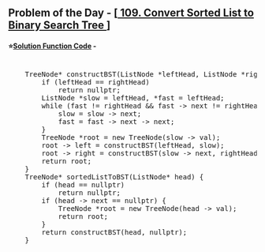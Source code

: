 ## Problem of the Day - [<a href="https://leetcode.com/problems/convert-sorted-list-to-binary-search-tree/description/"> 109. Convert Sorted List to Binary Search Tree </a>]


#### ⭐<ins>Solution Function Code</ins> -
<pre>

    TreeNode* constructBST(ListNode *leftHead, ListNode *rightHead) {
        if (leftHead == rightHead)
            return nullptr;
        ListNode *slow = leftHead, *fast = leftHead;
        while (fast != rightHead && fast -> next != rightHead) {
            slow = slow -> next;
            fast = fast -> next -> next;
        }
        TreeNode *root = new TreeNode(slow -> val);
        root -> left = constructBST(leftHead, slow);
        root -> right = constructBST(slow -> next, rightHead);
        return root;
    }
    TreeNode* sortedListToBST(ListNode* head) {
        if (head == nullptr)
            return nullptr;
        if (head -> next == nullptr) {
            TreeNode *root = new TreeNode(head -> val);
            return root;
        }
        return constructBST(head, nullptr);
    }
</pre>
